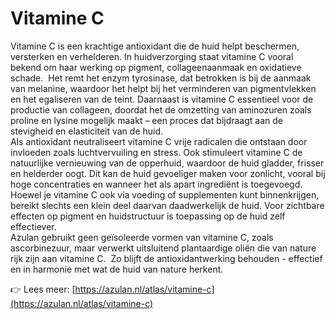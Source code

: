 # Vitamine C

Vitamine C is een krachtige antioxidant die de huid helpt beschermen, versterken en verhelderen. In huidverzorging staat vitamine C vooral bekend om haar werking op pigment, collageenaanmaak en oxidatieve schade.&nbsp;
Het remt het enzym tyrosinase, dat betrokken is bij de aanmaak van melanine, waardoor het helpt bij het verminderen van pigmentvlekken en het egaliseren van de teint. Daarnaast is vitamine C essentieel voor de productie van collageen, doordat het de omzetting van aminozuren zoals proline en lysine mogelijk maakt – een proces dat bijdraagt aan de stevigheid en elasticiteit van de huid.
<br>
Als antioxidant neutraliseert vitamine C vrije radicalen die ontstaan door invloeden zoals luchtvervuiling en stress. Ook stimuleert vitamine C de natuurlijke vernieuwing van de opperhuid, waardoor de huid gladder, frisser en helderder oogt. Dit kan de huid gevoeliger maken voor zonlicht, vooral bij hoge concentraties en wanneer het als apart ingrediënt is toegevoegd.
<br>
Hoewel je vitamine C ook via voeding of supplementen kunt binnenkrijgen, bereikt slechts een klein deel daarvan daadwerkelijk de huid. Voor zichtbare effecten op pigment en huidstructuur is toepassing op de huid zelf effectiever.&nbsp;
<br>
Azulan gebruikt geen geïsoleerde vormen van vitamine C, zoals ascorbinezuur, maar verwerkt uitsluitend plantaardige oliën die van nature rijk zijn aan vitamine C.&nbsp;
Zo blijft de antioxidantwerking behouden - effectief en in harmonie met wat de huid van nature herkent.

👉 Lees meer: [https://azulan.nl/atlas/vitamine-c](https://azulan.nl/atlas/vitamine-c)